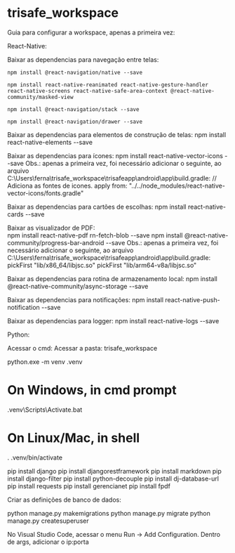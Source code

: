# trisafe_workspace
Guia para configurar a workspace, apenas a primeira vez:

React-Native:

Baixar as dependencias para navegação entre telas:

	npm install @react-navigation/native --save
	
	npm install react-native-reanimated react-native-gesture-handler react-native-screens react-native-safe-area-context @react-native-community/masked-view
	
	npm install @react-navigation/stack --save
	
	npm install @react-navigation/drawer --save

Baixar as dependencias para elementos de construção de telas:
	npm install react-native-elements --save
	
Baixar as dependencias para ícones:
	npm install react-native-vector-icons --save
		Obs.: apenas a primeira vez, foi necessário adicionar o seguinte, ao arquivo C:\Users\ferna\trisafe_workspace\trisafeapp\android\app\build.gradle:
			// Adiciona as fontes de icones.
			apply from: "../../node_modules/react-native-vector-icons/fonts.gradle"

Baixar as dependencias para cartões de escolhas:
	npm install react-native-cards --save

Baixar as visualizador de PDF:	
	npm install react-native-pdf rn-fetch-blob --save
	npm install @react-native-community/progress-bar-android --save
		Obs.: apenas a primeira vez, foi necessário adicionar o seguinte, ao arquivo C:\Users\ferna\trisafe_workspace\trisafeapp\android\app\build.gradle:
			pickFirst "lib/x86_64/libjsc.so"
			pickFirst "lib/arm64-v8a/libjsc.so"
	
Baixar as dependencias para rotina de armazenamento local:
	npm install @react-native-community/async-storage --save
	
Baixar as dependencias para notificações:
	npm install react-native-push-notification --save

Baixar as dependencias para logger:	
	npm install react-native-logs --save
	
	
Python:

Acessar o cmd:
Acessar a pasta: trisafe_workspace

python.exe -m venv .venv

# On Windows, in cmd prompt
.venv\Scripts\Activate.bat

# On Linux/Mac, in shell
. .venv/bin/activate

pip install django
pip install djangorestframework
pip install markdown
pip install django-filter
pip install python-decouple
pip install dj-database-url
pip install requests
pip install gerencianet
pip install fpdf

Criar as definições de banco de dados:

python manage.py makemigrations
python manage.py migrate
python manage.py createsuperuser

No Visual Studio Code, acessar o menu Run -> Add Configuration. Dentro de args, adicionar o ip:porta
